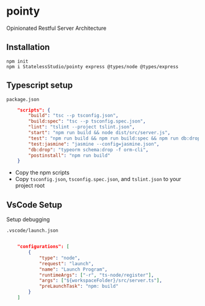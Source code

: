 # pointy
Opinionated Restful Server Architecture

## Installation

```
npm init
npm i StatelessStudio/pointy express @types/node @types/express
```

## Typescript setup

`package.json`
```json
	"scripts": {
		"build": "tsc --p tsconfig.json",
		"build:spec": "tsc --p tsconfig.spec.json",
		"lint": "tslint --project tslint.json",
		"start": "npm run build && node dist/src/server.js",
		"test": "npm run build && npm run build:spec && npm run db:drop && npm run test:jasmine",
		"test:jasmine": "jasmine --config=jasmine.json",
		"db:drop": "typeorm schema:drop -f orm-cli",
		"postinstall": "npm run build"
	}
```

- Copy the npm scripts
- Copy `tsconfig.json`, `tsconfig.spec.json`, and `tslint.json` to your project root

## VsCode Setup

Setup debugging

`.vscode/launch.json`
```json

	"configurations": [
		{
			"type": "node",
			"request": "launch",
			"name": "Launch Program",
			"runtimeArgs": ["-r", "ts-node/register"],
			"args": ["${workspaceFolder}/src/server.ts"],
			"preLaunchTask": "npm: build"
		}
	]
```
